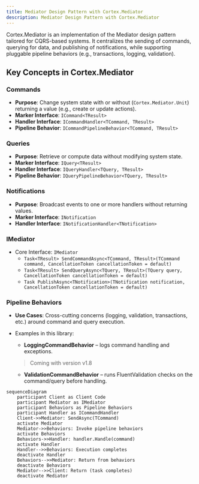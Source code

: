 ```yaml
---
title: Mediator Design Pattern with Cortex.Mediator
description: Mediator Design Pattern with Cortex.Mediator
---
```


Cortex.Mediator is an implementation of the Mediator design pattern tailored for CQRS-based systems. It centralizes the sending of commands, querying for data, and publishing of notifications, while supporting pluggable pipeline behaviors (e.g., transactions, logging, validation).


## Key Concepts in Cortex.Mediator

### Commands
- **Purpose**: Change system state with or without (`Cortex.Mediator.Unit`) returning a value (e.g., create or update actions).
- **Marker Interface**: `ICommand<TResult>`
- **Handler Interface**: `ICommandHandler<TCommand, TResult>`
- **Pipeline Behavior**: `ICommandPipelineBehavior<TCommand, TResult>`

### Queries
- **Purpose**: Retrieve or compute data without modifying system state.
- **Marker Interface**: `IQuery<TResult>`
- **Handler Interface**: `IQueryHandler<TQuery, TResult>`
- **Pipeline Behavior**: `IQueryPipelineBehavior<TQuery, TResult>`

### Notifications
- **Purpose**: Broadcast events to one or more handlers without returning values.
- **Marker Interface**: `INotification`
- **Handler Interface**: `INotificationHandler<TNotification>`

### IMediator
- Core Interface: `IMediator`
    - `Task<TResult> SendCommandAsync<TCommand, TResult>(TCommand command, CancellationToken cancellationToken = default)`
    - `Task<TResult> SendQueryAsync<TQuery, TResult>(TQuery query, CancellationToken cancellationToken = default)`
    - `Task PublishAsync<TNotification>(TNotification notification, CancellationToken cancellationToken = default)`

### Pipeline Behaviors
- **Use Cases**: Cross-cutting concerns (logging, validation, transactions, etc.) around command and query execution.

- Examples in this library:
    - **LoggingCommandBehavior** – logs command handling and exceptions.

    > Coming with version v1.8
    
    - **ValidationCommandBehavior** – runs FluentValidation checks on the command/query before handling.


```mermaid
sequenceDiagram
    participant Client as Client Code
    participant Mediator as IMediator
    participant Behaviors as Pipeline Behaviors
    participant Handler as ICommandHandler
    Client->>Mediator: SendAsync(TCommand)
    activate Mediator
    Mediator->>Behaviors: Invoke pipeline behaviors
    activate Behaviors
    Behaviors->>Handler: handler.Handle(command)
    activate Handler
    Handler-->>Behaviors: Execution completes
    deactivate Handler
    Behaviors-->>Mediator: Return from behaviors
    deactivate Behaviors
    Mediator-->>Client: Return (task completes)
    deactivate Mediator
```
